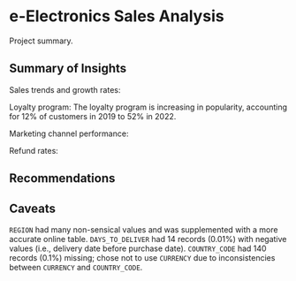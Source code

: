 # e-Electronics Sales Analysis

Project summary.

## Summary of Insights

Sales trends and growth rates: 

Loyalty program: The loyalty program is increasing in popularity, accounting for 12% of customers in 2019 to 52% in 2022. 

Marketing channel performance: 

Refund rates: 

## Recommendations

## Caveats

`REGION` had many non-sensical values and was supplemented with a more accurate online table.
`DAYS_TO_DELIVER` had 14 records (0.01%) with negative values (i.e., delivery date before purchase date).
`COUNTRY_CODE` had 140 records (0.1%) missing; chose not to use `CURRENCY` due to inconsistencies between `CURRENCY` and `COUNTRY_CODE`.
